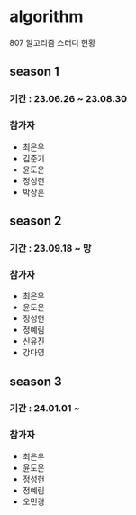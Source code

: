 # algorithm

807 알고리즘 스터디 현황

## season 1

### 기간 : 23.06.26 ~ 23.08.30

### 참가자

- 최은우
- 김준기
- 윤도운
- 정성헌
- 박상훈

## season 2

### 기간 : 23.09.18 ~ 망

### 참가자

- 최은우
- 윤도운
- 정성헌
- 정예림
- 신유진
- 강다영

## season 3

### 기간 : 24.01.01 ~ 

### 참가자

- 최은우
- 윤도운
- 정성헌
- 정예림
- 오민경


